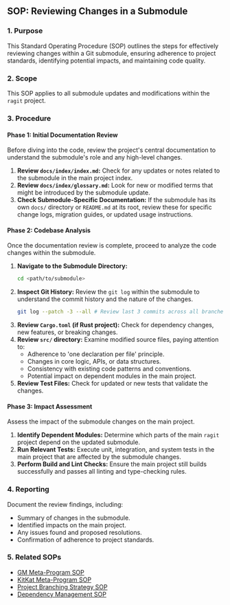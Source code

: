 ## SOP: Reviewing Changes in a Submodule

### 1. Purpose
This Standard Operating Procedure (SOP) outlines the steps for effectively reviewing changes within a Git submodule, ensuring adherence to project standards, identifying potential impacts, and maintaining code quality.

### 2. Scope
This SOP applies to all submodule updates and modifications within the `ragit` project.

### 3. Procedure

#### Phase 1: Initial Documentation Review
Before diving into the code, review the project's central documentation to understand the submodule's role and any high-level changes.

1.  **Review `docs/index/index.md`:** Check for any updates or notes related to the submodule in the main project index.
2.  **Review `docs/index/glossary.md`:** Look for new or modified terms that might be introduced by the submodule update.
3.  **Check Submodule-Specific Documentation:** If the submodule has its own `docs/` directory or `README.md` at its root, review these for specific change logs, migration guides, or updated usage instructions.

#### Phase 2: Codebase Analysis
Once the documentation review is complete, proceed to analyze the code changes within the submodule.

1.  **Navigate to the Submodule Directory:**
    ```bash
    cd <path/to/submodule>
    ```
2.  **Inspect Git History:** Review the `git log` within the submodule to understand the commit history and the nature of the changes.
    ```bash
    git log --patch -3 --all # Review last 3 commits across all branches
    ```
3.  **Review `Cargo.toml` (if Rust project):** Check for dependency changes, new features, or breaking changes.
4.  **Review `src/` directory:** Examine modified source files, paying attention to:
    -   Adherence to 'one declaration per file' principle.
    -   Changes in core logic, APIs, or data structures.
    -   Consistency with existing code patterns and conventions.
    -   Potential impact on dependent modules in the main project.
5.  **Review Test Files:** Check for updated or new tests that validate the changes.

#### Phase 3: Impact Assessment
Assess the impact of the submodule changes on the main project.

1.  **Identify Dependent Modules:** Determine which parts of the main `ragit` project depend on the updated submodule.
2.  **Run Relevant Tests:** Execute unit, integration, and system tests in the main project that are affected by the submodule changes.
3.  **Perform Build and Lint Checks:** Ensure the main project still builds successfully and passes all linting and type-checking rules.

### 4. Reporting
Document the review findings, including:
-   Summary of changes in the submodule.
-   Identified impacts on the main project.
-   Any issues found and proposed resolutions.
-   Confirmation of adherence to project standards.

### 5. Related SOPs
-   [GM Meta-Program SOP](/data/data/com.termux/files/home/storage/github/ragit/docs/sops/gm_meta_program.md)
-   [KitKat Meta-Program SOP](/data/data/com.termux/files/home/storage/github/ragit/docs/sops/kitkat_meta_program.md)
-   [Project Branching Strategy SOP](/data/data/com.termux/files/home/storage/github/ragit/docs/sops/project_branching_strategy.md)
-   [Dependency Management SOP](/data/data/com.termux/files/home/storage/github/ragit/docs/sops/dependency_management.md)
